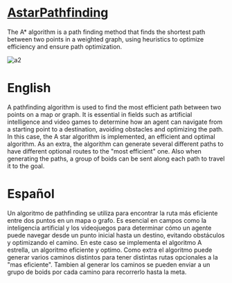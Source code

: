 # [AstarPathfinding](https://osmaredev.github.io/AstarPathfinding/)
The A* algorithm is a path finding method that finds the shortest path between two points in a weighted graph, using heuristics to optimize efficiency and ensure path optimization.

![a2](https://github.com/OsmareDev/AstarPathfinding/assets/50903643/87513516-55e6-469b-ac29-795fcb26ceaa)

# English

A pathfinding algorithm is used to find the most efficient path between two points on a map or graph. It is essential in fields such as artificial intelligence and video games to determine how an agent can navigate from a starting point to a destination, avoiding obstacles and optimizing the path. In this case, the A star algorithm is implemented, an efficient and optimal algorithm. As an extra, the algorithm can generate several different paths to have different optional routes to the "most efficient" one. Also when generating the paths, a group of boids can be sent along each path to travel it to the goal.

# Español

Un algoritmo de pathfinding se utiliza para encontrar la ruta más eficiente entre dos puntos en un mapa o grafo. Es esencial en campos como la inteligencia artificial y los videojuegos para determinar cómo un agente puede navegar desde un punto inicial hasta un destino, evitando obstáculos y optimizando el camino. En este caso se implementa el algoritmo A estrella, un algoritmo eficiente y optimo. Como extra el algoritmo puede generar varios caminos distintos para tener distintas rutas opcionales a la "mas eficiente". Tambien al generar los caminos se pueden enviar a un grupo de boids por cada camino para recorrerlo hasta la meta.
